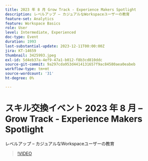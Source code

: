 ```yaml
---
title: 2023 年 8 月 Grow Track - Experience Makers Spotlight
description: レベルアップ – カジュアルなWorkspaceユーザーの教育
feature-set: Analytics
feature: Workspace Basics
role: User
level: Intermediate, Experienced
doc-type: Event
duration: 1993
last-substantial-update: 2023-12-11T00:00:00Z
jira: KT-14659
thumbnail: 3425993.jpeg
exl-id: 5d4eb37a-4ef9-47a1-b012-f8b3cd810ddc
source-git-commit: 9a297cda953d4414131657f9ac84580aea0eabeb
workflow-type: tm+mt
source-wordcount: '31'
ht-degree: 0%

---
```


# スキル交換イベント 2023 年 8 月 – Grow Track - Experience Makers Spotlight

レベルアップ – カジュアルなWorkspaceユーザーの教育

>[!VIDEO](https://video.tv.adobe.com/v/3425993/?learn=on)
